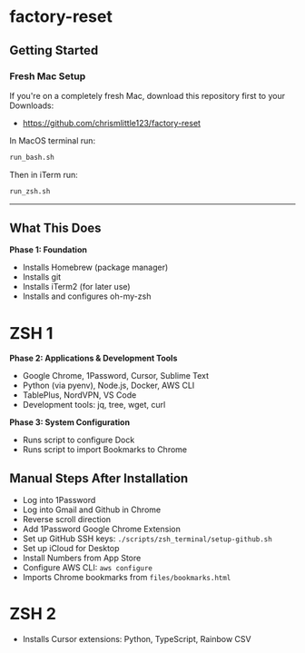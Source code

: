 # factory-reset

## Getting Started

### **Fresh Mac Setup**

If you're on a completely fresh Mac, download this repository first to your Downloads:

- https://github.com/chrismlittle123/factory-reset

In MacOS terminal run:

```bash
run_bash.sh
```

Then in iTerm run:

```bash
run_zsh.sh
```

---

## What This Does

**Phase 1: Foundation**
- Installs Homebrew (package manager)
- Installs git
- Installs iTerm2 (for later use)
- Installs and configures oh-my-zsh

# ZSH 1

**Phase 2: Applications & Development Tools**
- Google Chrome, 1Password, Cursor, Sublime Text
- Python (via pyenv), Node.js, Docker, AWS CLI
- TablePlus, NordVPN, VS Code
- Development tools: jq, tree, wget, curl

**Phase 3: System Configuration**
- Runs script to configure Dock
- Runs script to import Bookmarks to Chrome

## Manual Steps After Installation

- Log into 1Password
- Log into Gmail and Github in Chrome
- Reverse scroll direction
- Add 1Password Google Chrome Extension
- Set up GitHub SSH keys: `./scripts/zsh_terminal/setup-github.sh`
- Set up iCloud for Desktop
- Install Numbers from App Store
- Configure AWS CLI: `aws configure`
- Imports Chrome bookmarks from `files/bookmarks.html`

# ZSH 2

- Installs Cursor extensions: Python, TypeScript, Rainbow CSV

